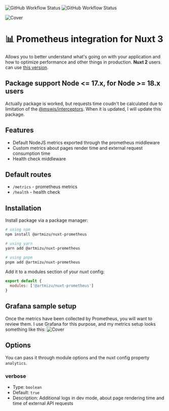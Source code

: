 ![GitHub Workflow Status](https://img.shields.io/github/workflow/status/artmizu/nuxt-prometheus/CI?label=CI&style=plastic) ![GitHub Workflow Status](https://img.shields.io/github/workflow/status/artmizu/nuxt-prometheus/release-please?label=release&style=plastic)

![Cover](https://raw.githubusercontent.com/artmizu/nuxt-prometheus/main/.github/cover.jpg) 

# 📊 Prometheus integration for Nuxt 3
Allows you to better understand what's going on with your application and how to optimize performance and other things in production. **Nuxt 2** users can use [this version](https://github.com/artmizu/analytics-nuxt-2).

## Package support Node <= 17.x, for Node >= 18.x users
Actually package is worked, but requests time coudn't be calculated due to limitation of the [@mswjs/interceptors](https://github.com/mswjs/interceptors/pull/283). When it is updated, I will update this package.

## Features
* Default NodeJS metrics exported through the prometheus middleware
* Custom metrics about pages render time and external request consumption time
* Health check middleware

## Default routes
* `/metrics` - prometheus metrics
* `/health` - health check

## Installation
Install package via a package manager: 
```bash
# using npm
npm install @artmizu/nuxt-prometheus

# using yarn
yarn add @artmizu/nuxt-prometheus

# using pnpm
pnpm add @artmizu/nuxt-prometheus
```

Add it to a modules section of your nuxt config:
```js
export default {
  modules: ['@artmizu/nuxt-prometheus']
}
```

## Grafana sample setup
Once the metrics have been collected by Prometheus, you will want to review them. I use Grafana for this purpose, and my metrics setup looks something like this:
![Cover](https://raw.githubusercontent.com/artmizu/nuxt-prometheus/main/.github/grafana.jpg)

## Options
You can pass it through module options and the nuxt config property `analytics`.

### verbose
- Type: `boolean`
- Default: `true`
- Description: Additional logs in dev mode, about page rendering time and time of external API requests